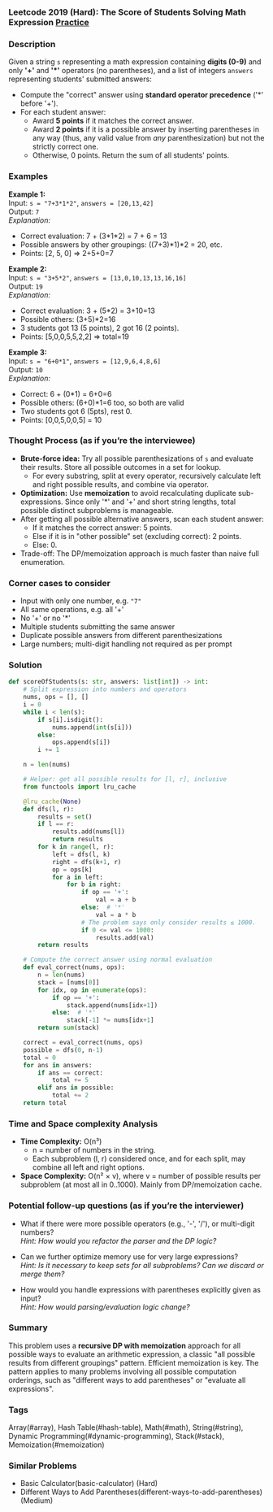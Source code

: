 ### Leetcode 2019 (Hard): The Score of Students Solving Math Expression [Practice](https://leetcode.com/problems/the-score-of-students-solving-math-expression)

### Description  
Given a string `s` representing a math expression containing **digits (0-9)** and only **'+'** and **'\*'** operators (no parentheses), and a list of integers `answers` representing students' submitted answers:
- Compute the "correct" answer using **standard operator precedence** ('\*' before '+').
- For each student answer:
  - Award **5 points** if it matches the correct answer.
  - Award **2 points** if it is a possible answer by inserting parentheses in any way (thus, any valid value from *any* parenthesization) but not the strictly correct one.
  - Otherwise, 0 points.
Return the sum of all students' points.

### Examples  

**Example 1:**  
Input: `s = "7+3*1*2"`, `answers = [20,13,42]`  
Output: `7`  
*Explanation:*
- Correct evaluation: 7 + (3\*1\*2) = 7 + 6 = 13
- Possible answers by other groupings: ((7+3)\*1)\*2 = 20, etc.
- Points: [2, 5, 0] ⇒ 2+5+0=7

**Example 2:**  
Input: `s = "3+5*2"`, `answers = [13,0,10,13,13,16,16]`  
Output: `19`  
*Explanation:*
- Correct evaluation: 3 + (5\*2) = 3+10=13
- Possible others: (3+5)\*2=16
- 3 students got 13 (5 points), 2 got 16 (2 points).
- Points: [5,0,0,5,5,2,2] ⇒ total=19

**Example 3:**  
Input: `s = "6+0*1"`, `answers = [12,9,6,4,8,6]`  
Output: `10`  
*Explanation:*
- Correct: 6 + (0\*1) = 6+0=6
- Possible others: (6+0)\*1=6 too, so both are valid
- Two students got 6 (5pts), rest 0.
- Points: [0,0,5,0,0,5] = 10

### Thought Process (as if you’re the interviewee)  
- **Brute-force idea:** Try all possible parenthesizations of `s` and evaluate their results. Store all possible outcomes in a set for lookup.
  - For every substring, split at every operator, recursively calculate left and right possible results, and combine via operator.
- **Optimization:** Use **memoization** to avoid recalculating duplicate sub-expressions. Since only '\*' and '+' and short string lengths, total possible distinct subproblems is manageable.
- After getting all possible alternative answers, scan each student answer:
  - If it matches the correct answer: 5 points.
  - Else if it is in "other possible" set (excluding correct): 2 points.
  - Else: 0.
- Trade-off: The DP/memoization approach is much faster than naive full enumeration.

### Corner cases to consider  
- Input with only one number, e.g. `"7"`  
- All same operations, e.g. all '+'
- No '+' or no '\*'
- Multiple students submitting the same answer
- Duplicate possible answers from different parenthesizations
- Large numbers; multi-digit handling not required as per prompt

### Solution

```python
def scoreOfStudents(s: str, answers: list[int]) -> int:
    # Split expression into numbers and operators
    nums, ops = [], []
    i = 0
    while i < len(s):
        if s[i].isdigit():
            nums.append(int(s[i]))
        else:
            ops.append(s[i])
        i += 1

    n = len(nums)

    # Helper: get all possible results for [l, r], inclusive
    from functools import lru_cache

    @lru_cache(None)
    def dfs(l, r):
        results = set()
        if l == r:
            results.add(nums[l])
            return results
        for k in range(l, r):
            left = dfs(l, k)
            right = dfs(k+1, r)
            op = ops[k]
            for a in left:
                for b in right:
                    if op == '+':
                        val = a + b
                    else:  # '*'
                        val = a * b
                    # The problem says only consider results ≤ 1000.
                    if 0 <= val <= 1000:
                        results.add(val)
        return results

    # Compute the correct answer using normal evaluation
    def eval_correct(nums, ops):
        n = len(nums)
        stack = [nums[0]]
        for idx, op in enumerate(ops):
            if op == '+':
                stack.append(nums[idx+1])
            else:  # '*'
                stack[-1] *= nums[idx+1]
        return sum(stack)

    correct = eval_correct(nums, ops)
    possible = dfs(0, n-1)
    total = 0
    for ans in answers:
        if ans == correct:
            total += 5
        elif ans in possible:
            total += 2
    return total
```

### Time and Space complexity Analysis  

- **Time Complexity:** O(n³)  
  - n = number of numbers in the string.
  - Each subproblem (l, r) considered once, and for each split, may combine all left and right options.
- **Space Complexity:** O(n² × v), where v = number of possible results per subproblem (at most all in 0..1000). Mainly from DP/memoization cache.

### Potential follow-up questions (as if you’re the interviewer)  

- What if there were more possible operators (e.g., '-', '/'), or multi-digit numbers?  
  *Hint: How would you refactor the parser and the DP logic?*

- Can we further optimize memory use for very large expressions?  
  *Hint: Is it necessary to keep sets for all subproblems? Can we discard or merge them?*

- How would you handle expressions with parentheses explicitly given as input?  
  *Hint: How would parsing/evaluation logic change?*

### Summary
This problem uses a **recursive DP with memoization** approach for all possible ways to evaluate an arithmetic expression, a classic "all possible results from different groupings" pattern. Efficient memoization is key. The pattern applies to many problems involving all possible computation orderings, such as "different ways to add parentheses" or "evaluate all expressions".

### Tags
Array(#array), Hash Table(#hash-table), Math(#math), String(#string), Dynamic Programming(#dynamic-programming), Stack(#stack), Memoization(#memoization)

### Similar Problems
- Basic Calculator(basic-calculator) (Hard)
- Different Ways to Add Parentheses(different-ways-to-add-parentheses) (Medium)